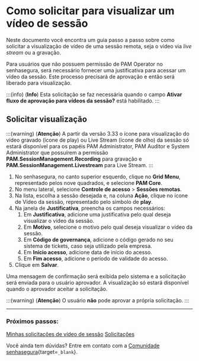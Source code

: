 # Como solicitar para visualizar um vídeo de sessão

Neste documento você encontra um guia passo a passo sobre como solicitar a visualização de vídeo de uma sessão remota, seja o vídeo via *live stream* ou a gravação.

Para usuários que não possuem permissão de PAM Operator no senhasegura, será necessário fornecer uma justificativa para acessar um vídeo da sessão. Este processo precisará de aprovação e então será liberado para visualização.


:::(info) (**Info**)
Esta solicitação se faz necessária quando o campo **Ativar fluxo de aprovação para vídeos da sessão?** está habilitado.
:::

## Solicitar visualização
:::(warning) (**Atenção**)
A partir da versão 3.33 o ícone para visualização do vídeo gravado (ícone de play) ou Live Stream (ícone de olho) da sessão só estará disponível para os papéis PAM Administrator, PAM Auditor e System Administrator que possuírem a permissão **PAM.SessionManagement.Recording** para gravação e **PAM.SessionManagement.Livestream** para Live Stream.
:::

1. No senhasegura, no canto superior esquerdo, clique no **Grid Menu**, representado pelos nove quadrados, e selecione **PAM Core**.
2. No menu lateral, selecione **Controle de acesso** >  **Sessões remotas**.
3. Na lista, escolha a sessão desejada e, na coluna **Ação**, clique no ícone de Vídeo da sessão, representado pelo símbolo de **play**.
4. Na janela de **Justificativa**, preencha os campos necessários:
    1. Em **Justificativa**, adicione uma justificativa pelo qual deseja visualizar o vídeo da sessão.
    2. Em **Motivo**, selecione o motivo pelo qual deseja visualizar o vídeo da sessão.
    3. Em **Código de governança**, adicione o código gerado no seu sistema de tickets, caso seja utilizado pela empresa.
    4. Em **Início acesso**, adicione data de início do acesso.
    5. Em **Fim acesso**, adicione o período de validade do acesso.
5. Clique em **Salvar**.

Uma mensagem de confirmação será exibida pelo sistema e a solicitação será enviada para o usuário aprovador. A visualização só estará disponível quando o aprovador aceitar a solicitação.

:::(warning) (**Atenção**)
O usuário **não** pode aprovar a própria solicitação.
:::

---
### Próximos passos:
[Minhas solicitações de vídeo de sessão](/v3-33/docs/pt/pam-session-my-session-video-requests)
[Solicitações](/v3-33/docs/pt/pam-session-requests-video)

Você ainda tem dúvidas? Entre em contato com a [Comunidade senhasegura](https://community.senhasegura.io/){target=`_blank`}.